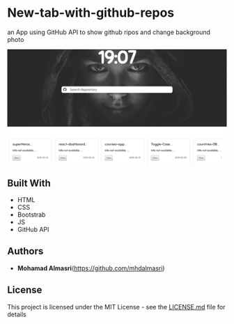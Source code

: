 # New-tab-with-github-repos

an App using GitHub API to show github ripos and change background photo 

![alt text](https://github.com/mhdalmasri/new-tab-with-github-repos/blob/master/github-repos.png)

## Built With

* HTML
* CSS 
* Bootstrab
* JS
* GitHub API

## Authors

* **Mohamad Almasri**(https://github.com/mhdalmasri)


## License

This project is licensed under the MIT License - see the [LICENSE.md](https://github.com/mhdalmasri/new-tab-with-github-repos/blob/master/LICENSE) file for details
